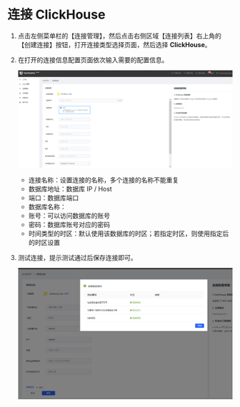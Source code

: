 # 连接 ClickHouse

1. 点击左侧菜单栏的【连接管理】，然后点击右侧区域【连接列表】右上角的【创建连接】按钮，打开连接类型选择页面，然后选择 **ClickHouse**。

2. 在打开的连接信息配置页面依次输入需要的配置信息。

   ![](../../images/connect_clickhouse.png)

   * 连接名称：设置连接的名称，多个连接的名称不能重复
   * 数据库地址：数据库 IP / Host
   * 端口：数据库端口
   * 数据库名称：
   * 账号：可以访问数据库的账号
   * 密码：数据库账号对应的密码
   * 时间类型的时区：默认使用该数据库的时区；若指定时区，则使用指定后的时区设置

3. 测试连接，提示测试通过后保存连接即可。

   ![](../../images/connect_clickhouse_2.png)
